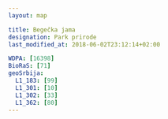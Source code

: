 ```yaml
---
layout: map

title: Begečka jama
designation: Park prirode
last_modified_at: 2018-06-02T23:12:14+02:00

WDPA: [16398]
BioRaS: [71]
geoSrbija:
  L1_183: [99]
  L1_301: [10]
  L1_302: [33]
  L1_362: [80]
---
```

